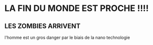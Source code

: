 # LA FIN DU MONDE EST PROCHE !!!!
## LES ZOMBIES ARRIVENT 
l'homme est un gros danger par le biais de la nano technologie 
